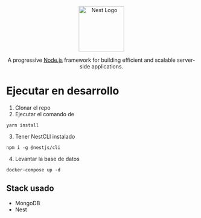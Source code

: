 <p align="center">
  <a href="http://nestjs.com/" target="blank"><img src="https://nestjs.com/img/logo-small.svg" width="120" alt="Nest Logo" /></a>
</p>

[circleci-image]: https://img.shields.io/circleci/build/github/nestjs/nest/master?token=abc123def456
[circleci-url]: https://circleci.com/gh/nestjs/nest

  <p align="center">A progressive <a href="http://nodejs.org" target="_blank">Node.js</a> framework for building efficient and scalable server-side applications.</p>
    <p align="center">

# Ejecutar en desarrollo

1. Clonar el repo
2. Ejecutar el comando de
```
yarn install
```
3. Tener NestCLI instalado

```
npm i -g @nestjs/cli
```
4. Levantar la base de datos

```
docker-compose up -d
```


## Stack usado
* MongoDB
* Nest
